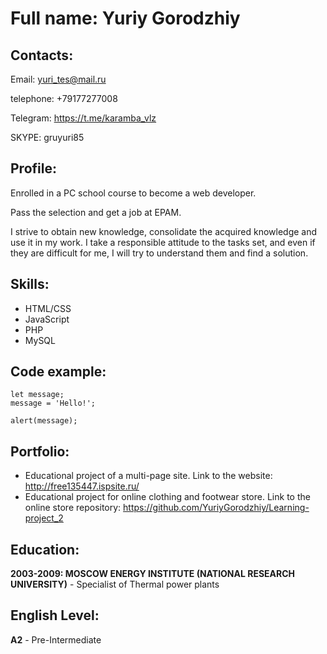 # Full name: Yuriy Gorodzhiy

## Contacts:
Email: yuri_tes@mail.ru

telephone: +79177277008

Telegram: https://t.me/karamba_vlz

SKYPE: gruyuri85

## Profile:
Enrolled in a PC school course to become a web developer.

Pass the selection and get a job at EPAM.

I strive to obtain new knowledge, consolidate the acquired knowledge and use it in my work.
I take a responsible attitude to the tasks set, and even if they are difficult for me, I will try to understand them and find a solution.

## Skills:
* HTML/CSS
* JavaScript 
* PHP
* MySQL 

## Code example:
``` 
let message;
message = 'Hello!';

alert(message);
```

## Portfolio:
* Educational project of a multi-page site. Link to the website: http://free135447.ispsite.ru/
* Educational project for online clothing and footwear store. Link to the online store repository: https://github.com/YuriyGorodzhiy/Learning-project_2

## Education:
**2003-2009: MOSCOW ENERGY INSTITUTE (NATIONAL RESEARCH UNIVERSITY)** - Specialist of Thermal power plants

## English Level:
**A2** - Pre-Intermediate 
